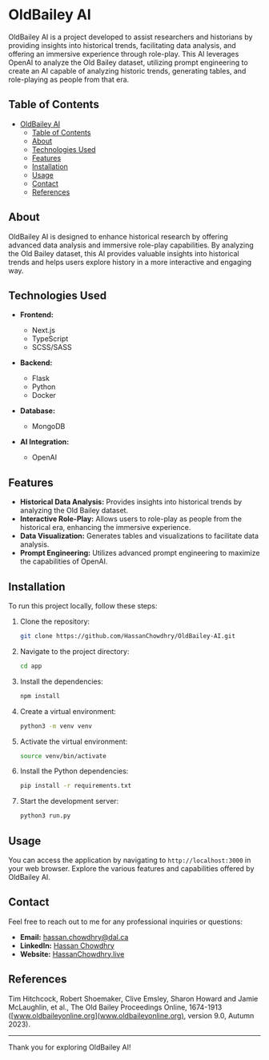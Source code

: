 # OldBailey AI

OldBailey AI is a project developed to assist researchers and historians by providing insights into historical trends, facilitating data analysis, and offering an immersive experience through role-play. This AI leverages OpenAI to analyze the Old Bailey dataset, utilizing prompt engineering to create an AI capable of analyzing historic trends, generating tables, and role-playing as people from that era.

## Table of Contents

- [OldBailey AI](#oldbailey-ai)
  - [Table of Contents](#table-of-contents)
  - [About](#about)
  - [Technologies Used](#technologies-used)
  - [Features](#features)
  - [Installation](#installation)
  - [Usage](#usage)
  - [Contact](#contact)
  - [References](#references)

## About

OldBailey AI is designed to enhance historical research by offering advanced data analysis and immersive role-play capabilities. By analyzing the Old Bailey dataset, this AI provides valuable insights into historical trends and helps users explore history in a more interactive and engaging way.

## Technologies Used

- **Frontend:**
  - Next.js
  - TypeScript
  - SCSS/SASS

- **Backend:**
  - Flask
  - Python
  - Docker

- **Database:**
  - MongoDB

- **AI Integration:**
  - OpenAI

## Features

- **Historical Data Analysis:** Provides insights into historical trends by analyzing the Old Bailey dataset.
- **Interactive Role-Play:** Allows users to role-play as people from the historical era, enhancing the immersive experience.
- **Data Visualization:** Generates tables and visualizations to facilitate data analysis.
- **Prompt Engineering:** Utilizes advanced prompt engineering to maximize the capabilities of OpenAI.

## Installation

To run this project locally, follow these steps:

1. Clone the repository:

   ```bash
   git clone https://github.com/HassanChowdhry/OldBailey-AI.git
   ```

2. Navigate to the project directory:

   ```bash
   cd app
   ```

3. Install the dependencies:

   ```bash
   npm install
   ```

4. Create a virtual environment:

   ```bash
   python3 -m venv venv
   ```

5. Activate the virtual environment:

   ```bash
   source venv/bin/activate
   ```

6. Install the Python dependencies:

   ```bash
   pip install -r requirements.txt
   ```

7. Start the development server:

   ```bash
   python3 run.py
   ```

## Usage

You can access the application by navigating to `http://localhost:3000` in your web browser. Explore the various features and capabilities offered by OldBailey AI.

## Contact

Feel free to reach out to me for any professional inquiries or questions:

- **Email:** [hassan.chowdhry@dal.ca](mailto:hassan.chowdhry@dal.ca)
- **LinkedIn:** [Hassan Chowdhry](https://linkedin.com/in/hassanchowdhry)
- **Website:** [HassanChowdhry.live](http://hassanchowdhry.live)

## References

Tim Hitchcock, Robert Shoemaker, Clive Emsley, Sharon Howard and Jamie McLaughlin, et al., The Old Bailey Proceedings Online, 1674-1913 ([www.oldbaileyonline.org](www.oldbaileyonline.org), version 9.0, Autumn 2023).

---

Thank you for exploring OldBailey AI!
